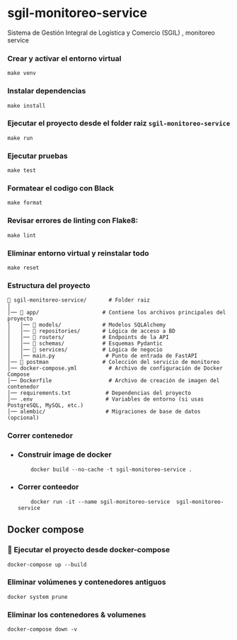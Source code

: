 # sgil-monitoreo-service
Sistema de Gestión Integral de Logística y Comercio (SGIL) , monitoreo service


### Crear y activar el entorno virtual
```
make venv
```

### Instalar dependencias

```
make install
```

### Ejecutar el proyecto desde el folder raiz `sgil-monitoreo-service`
```
make run
```

### Ejecutar pruebas
```
make test
```

### Formatear el codigo con Black
```
make format
```

### Revisar errores de linting con Flake8:
```
make lint
```

### Eliminar entorno virtual y reinstalar todo 
```
make reset
```

### Estructura del proyecto


```
📂 sgil-monitoreo-service/       # Folder raiz
│
│── 📂 app/                    # Contiene los archivos principales del proyecto
│   │── 📂 models/             # Modelos SQLAlchemy
│   │── 📂 repositories/       # Lógica de acceso a BD
│   │── 📂 routers/            # Endpoints de la API
│   │── 📂 schemas/            # Esquemas Pydantic
│   │── 📂 services/           # Lógica de negocio
│   │── main.py                # Punto de entrada de FastAPI
│── 📂 postman                 # Colección del servicio de monitoreo
│── docker-compose.yml          # Archivo de configuración de Docker Compose
│── Dockerfile                  # Archivo de creación de imagen del contenedor
│── requirements.txt           # Dependencias del proyecto
│── .env                       # Variables de entorno (si usas PostgreSQL, MySQL, etc.)
│── alembic/                   # Migraciones de base de datos (opcional)
```


### Correr contenedor
 - ### Construir image de docker
    ```
        docker build --no-cache -t sgil-monitoreo-service .
    ```

 - ### Correr conteedor
    ```
        docker run -it --name sgil-monitoreo-service  sgil-monitoreo-service
    ```


## Docker compose

### 🚀 Ejecutar el proyecto desde docker-compose
```
docker-compose up --build
```

### Eliminar volúmenes y contenedores antiguos 
```
docker system prune
```

### Eliminar los contenedores & volumenes
```
docker-compose down -v
```
